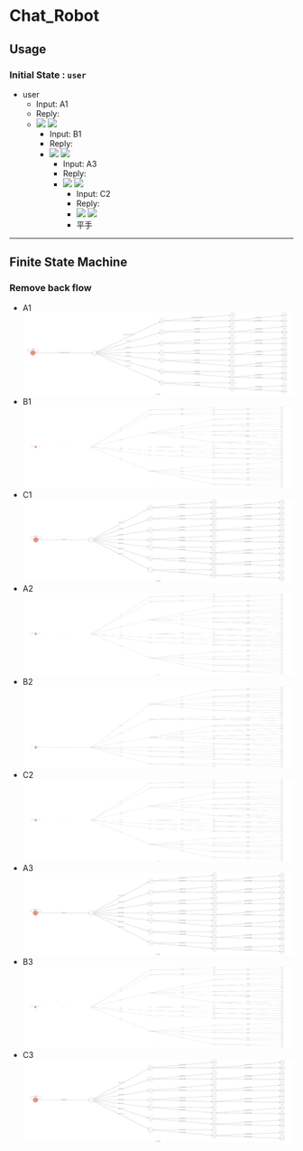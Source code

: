 # Chat_Robot

## Usage
### Initial State : ```user```
*   user
    *   Input: A1
    *   Reply: 
    *    ![](https://i.imgur.com/vs8pO8r.png)  ![](https://i.imgur.com/xVUffK5.png)
         *   Input: B1
         *   Reply:
         *  ![](https://i.imgur.com/q9VW3zQ.png)   ![](https://i.imgur.com/KnLPIbW.png)
               *  Input: A3
               *  Reply:
               *  ![](https://i.imgur.com/R2cNI2q.png)   ![](https://i.imgur.com/8Mkfjcy.png)
                    *  Input: C2
                    *  Reply:
                    *   ![](https://i.imgur.com/xtpS31q.png)   ![](https://i.imgur.com/Q6gWhqW.png)
                    *   平手

---
## Finite State Machine
### Remove back flow
   * A1
    ![A1](./fsm/A1_NoBack.png)
   * B1
    ![B1](./fsm/B1_NoBack.png)
   * C1
    ![C1](./fsm/C1_NoBack.png)
   * A2
    ![A2](./fsm/A2_NoBack.png)
   * B2
    ![B2](./fsm/B2_NoBack.png)
   * C2
    ![C2](./fsm/C2_NoBack.png)
   * A3
    ![A3](./fsm/A3_NoBack.png)
   * B3
    ![B3](./fsm/B3_NoBack.png)
   * C3
    ![C3](./fsm/C3_NoBack.png)


